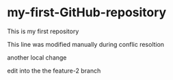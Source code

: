 # my-first-GitHub-repository
This is my first repository 

This line was modified manually during conflic resoltion

another local change

edit into the the feature-2 branch
